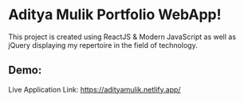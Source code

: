 # Aditya Mulik Portfolio WebApp!

This project is created using ReactJS & Modern JavaScript as well as jQuery displaying my repertoire in the field of technology.

## Demo:

Live Application Link: https://adityamulik.netlify.app/
